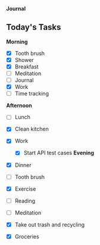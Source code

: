 **Journal**



## Today's Tasks

**Morning**
- [x] Tooth brush
- [x] Shower
- [x] Breakfast
- [ ] Meditation
- [ ] Journal
- [x] Work
- [ ] Time tracking 

**Afternoon**
- [ ] Lunch
- [x] Clean kitchen
- [x] Work
	- [x] Start API test cases
**Evening**
- [x] Dinner
- [ ] Tooth brush
- [x] Exercise
- [ ] Reading
- [ ] Meditation
- [x] Take out trash and recycling
- [x] Groceries



